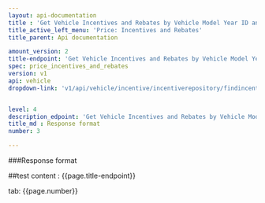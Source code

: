 ```yaml
---
layout: api-documentation
title : 'Get Vehicle Incentives and Rebates by Vehicle Model Year ID and Zipcode'
title_active_left_menu: 'Price: Incentives and Rebates'
title_parent: Api documentation

amount_version: 2
title-endpoint: 'Get Vehicle Incentives and Rebates by Vehicle Model Year ID and Zipcode'
spec: price_incentives_and_rebates
version: v1
api: vehicle
dropdown-link: 'v1/api/vehicle/incentive/incentiverepository/findincentivesbymodelyearidandzipcode'


level: 4
description_edpoint: 'Get Vehicle Incentives and Rebates by Vehicle Model Year ID and Zipcode'
title_md : Response format
number: 3

---
```


###Response format

##test content : {{page.title-endpoint}} 

tab: {{page.number}}